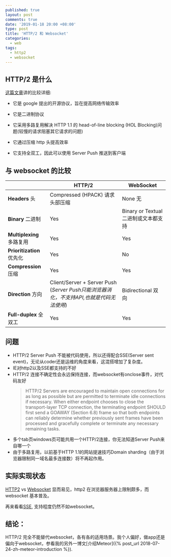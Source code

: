 ```yaml
---
published: true
layout: post
comments: true
date: '2019-01-18 20:00 +08:00'
type: post
title: 'HTTP/2 和 Websocket'
categories:
  - web
tags:
  - http2
  - websocket
---
```


## HTTP/2 是什么

[这篇文章](https://www.infoq.com/articles/websocket-and-http2-coexist)讲的比较详细:

- 它是 google 提出的开源协议，旨在提高网络传输效率

- 它是二进制协议

- 它采用多路复用解决 HTTP 1.1 的 head-of-line blocking (HOL Blocking)问题(较慢的请求阻塞其它请求的问题)

- 它通过压缩 http 头提高效率

- 它支持全双工，因此可以使用 Server Push 推送到客户端

  

## 与 websocket 的比较

|                           | **HTTP/2**                                                                              | **WebSocket**                        |
| ------------------------- | --------------------------------------------------------------------------------------- | ------------------------------------ |
| **Headers** 头            | Compressed (HPACK) 请求头部压缩                                                         | None 无                              |
| **Binary** 二进制         | Yes                                                                                     | Binary or Textual 二进制或文本都支持 |
| **Multiplexing** 多路复用 | Yes                                                                                     | Yes                                  |
| **Prioritization** 优先化 | Yes                                                                                     | No                                   |
| **Compression** 压缩      | Yes                                                                                     | Yes                                  |
| **Direction** 方向        | Client/Server + Server Push (*Server Push只能浏览器消化，不支持API,也就是代码无法使用*) | Bidirectional 双向                   |
| **Full-duplex** 全双工    | Yes                                                                                     | Yes                                  |



## 问题
- HTTP/2 Server Push 不能被代码使用，所以还得配合SSE(Server sent event)，无论从coder还是运维的角度来看，这混搭增加了复杂度。
- IE对http2以及SSE都支持的不好
- HTTP/2 连接不确定性会永远保持连接，而websocket有onclose事件，对代码友好
  > HTTP/2 Servers are encouraged to maintain open connections for as long as possible but are permitted to terminate idle connections if necessary. When either endpoint chooses to close the transport-layer TCP connection, the terminating endpoint SHOULD first send a GOAWAY (Section 6.8) frame so that both endpoints can reliably determine whether previously sent frames have been processed and gracefully complete or terminate any necessary remaining tasks.
- 多个tab页windows页可能共用一个HTTP/2连接，你无法知道Server Push来自哪一个
- 由于多路复用，以前基于HTTP 1.1的网站提速技巧Domain sharding（由于浏览器限制同一域名最多连接数）将不再起作用。

## 实际实现状态

[HTTP2](https://caniuse.com/#search=http2) vs [Websocket](https://caniuse.com/#search=websocket)
显而易见，http2 在浏览器服务器上限制颇多，而 websocket 基本普及。

再来看看[SSE](https://caniuse.com/#search=server%20side%20event), 支持程度仍然不如websocket。

## 结论：

HTTP/2 完全不能替代websocket，各有各的适用场景。我个人偏好，做app还是偏向于websocket，参看我的另外一博文[介绍Meteor]({% post_url 2018-07-24-zh-meteor-introduction %}).